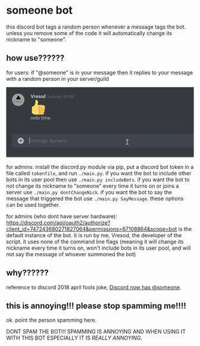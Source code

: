 # someone bot

this discord bot tags a random person whenever a message tags the bot. unless you remove some of the code it will automatically change its nickname to "someone".

## how use??????

for users: if "@someone" is in your message then it replies to your message with a random person in your server/guild

![demo gif on how to use bot](https://raw.githubusercontent.com/Vresod/someone-bot/master/demo.gif)

for admins: install the discord.py module via pip, put a discord bot token in a file called `tokenfile`, and run `./main.py`. if you want the bot to include other bots in its user pool then use `./main.py includeBots`. if you want the bot to not change its nickname to "someone" every time it turns on or joins a server use `./main.py dontChangeNick`. if you want the bot to say the message that triggered the bot use `./main.py SayMessage`. these options can be used together.

for admins (who dont have server hardware): https://discord.com/api/oauth2/authorize?client_id=747243680271827064&permissions=67108864&scope=bot is the default instance of the bot. it is run by me, Vresod, the developer of the script. it uses none of the command line flags (meaning it will change its nickname every time it turns on, won't include bots in its user pool, and will not say the message of whoever summoned the bot)

## why??????

reference to discord 2018 april fools joke, [Discord now has @someone](https://www.youtube.com/watch?v=BeG5FqTpl9U). 

## this is annoying!!! please stop spamming me!!!!

ok. point the person spamming here.

DONT SPAM THE BOT!!! SPAMMING IS ANNOYING AND WHEN USING IT WITH THIS BOT ESPECIALLY IT IS *REALLY ANNOYING*.
